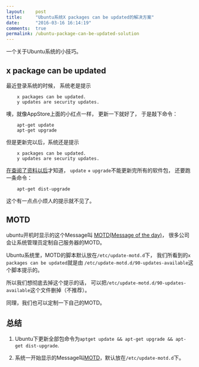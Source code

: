 ```yaml
---
layout:    post
title:     "Ubuntu系统X packages can be updated的解决方案"
date:      "2016-03-16 16:14:19"
comments:  true
permalink: /ubuntu-package-can-be-updated-solution
---
```


一个关于Ubuntu系统的小技巧。

<!--MORE-->


## x package can be updated

最近登录系统的时候，
系统老是提示

```
    x packages can be updated.
    y updates are security updates.
```

噢，就像AppStore上面的小红点一样，
更新一下就好了，
于是敲下命令：

```
    apt-get update
    apt-get upgrade
```

但是更新完以后，系统还是提示

```
    x packages can be updated.
    y updates are security updates.
```

[在查阅了资料以后][dist-upgrade]才知道，
`update` + `upgrade`不能更新完所有的软件包，
还要跑一条命令：

```
    apt-get dist-upgrade
```

这个有一点点小烦人的提示就不见了。


## MOTD

ubuntu开机时显示的这个Message叫
[MOTD(Message of the day)][motd]，
很多公司会让系统管理员定制自己服务器的MOTD。

Ubuntu系统里，MOTD的脚本默认放在`/etc/update-motd.d`下，
我们所看到的`x packages can be updated`就是由
`/etc/update-motd.d/90-updates-available`这个脚本提示的。

所以我们想彻底去掉这个提示的话，
可以把`/etc/update-motd.d/90-updates-available`这个文件删掉（不推荐）。

同理，我们也可以定制一下自己的MOTD。


## 总结

1. Ubuntu下更新全部包命令为`aptget update && apt-get upgrade && apt-get dist-upgrade`.

2. 系统一开始显示的Message叫[MOTD][motd]，默认放在`/etc/update-motd.d`下。

[dist-upgrade]: http://ubuntuforums.org/showthread.php?t=1222909
[motd]: https://en.wikipedia.org/wiki/Motd_(Unix)
